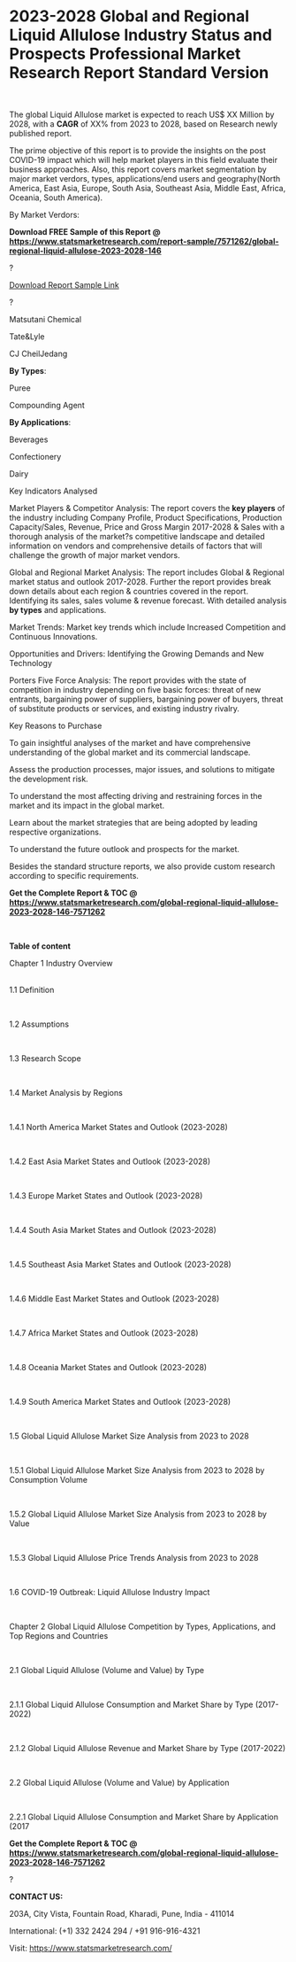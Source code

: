 <h1>2023-2028 Global and Regional Liquid Allulose Industry Status and Prospects Professional Market Research Report Standard Version</h1><br/><p>The global Liquid Allulose market is expected to reach US$ XX Million by 2028, with a <strong>CAGR</strong> of XX% from 2023 to 2028, based on Research newly published report.</p>
 
 
 
 <p>The prime objective of this report is to provide the insights on the post COVID-19 impact which will help market players in this field evaluate their business approaches. Also, this report covers market segmentation by major market verdors, types, applications/end users and geography(North America, East Asia, Europe, South Asia, Southeast Asia, Middle East, Africa, Oceania, South America).</p>
 
 
 
 <p>By Market Verdors:</p>
 
 
 
 <div><b>Download FREE Sample of this Report @ <a href="https://www.statsmarketresearch.com/download-free-sample/7571262/global-regional-liquid-allulose-2023-2028-146">https://www.statsmarketresearch.com/report-sample/7571262/global-regional-liquid-allulose-2023-2028-146</a></b></div>
 
 
 
 <p>? </p>
 
 
 
 <p><a href="https://www.statsmarketresearch.com/download-free-sample/7571262/global-regional-liquid-allulose-2023-2028-146">Download Report Sample Link</a></p>
 
 
 
 <p>? </p>
 
 
 
 <p>Matsutani Chemical</p>
 
 
 
 <p>Tate&Lyle</p>
 
 
 
 <p>CJ CheilJedang</p>
 
 
 
 <p><strong>By Types</strong>:</p>
 
 
 
 <p>Puree</p>
 
 
 
 <p>Compounding Agent</p>
 
 
 
 <p><strong><strong>By Applications</strong></strong>:</p>
 
 
 
 <p>Beverages</p>
 
 
 
 <p>Confectionery</p>
 
 
 
 <p>Dairy</p>
 
 
 
 <p>Key Indicators Analysed</p>
 
 
 
 <p>Market Players & Competitor Analysis: The report covers the <strong>key players</strong> of the industry including Company Profile, Product Specifications, Production Capacity/Sales, Revenue, Price and Gross Margin 2017-2028 & Sales with a thorough analysis of the market?s competitive landscape and detailed information on vendors and comprehensive details of factors that will challenge the growth of major market vendors.</p>
 
 
 
 <p>Global and Regional Market Analysis: The report includes Global & Regional market status and outlook 2017-2028. Further the report provides break down details about each region & countries covered in the report. Identifying its sales, sales volume & revenue forecast. With detailed analysis <strong>by types</strong> and applications.</p>
 
 
 
 <p>Market Trends: Market key trends which include Increased Competition and Continuous Innovations.</p>
 
 
 
 <p>Opportunities and Drivers: Identifying the Growing Demands and New Technology</p>
 
 
 
 <p>Porters Five Force Analysis: The report provides with the state of competition in industry depending on five basic forces: threat of new entrants, bargaining power of suppliers, bargaining power of buyers, threat of substitute products or services, and existing industry rivalry.</p>
 
 
 
 <p>Key Reasons to Purchase</p>
 
 
 
 <p>To gain insightful analyses of the market and have comprehensive understanding of the global market and its commercial landscape.</p>
 
 
 
 <p>Assess the production processes, major issues, and solutions to mitigate the development risk.</p>
 
 
 
 <p>To understand the most affecting driving and restraining forces in the market and its impact in the global market.</p>
 
 
 
 <p>Learn about the market strategies that are being adopted by leading respective organizations.</p>
 
 
 
 <p>To understand the future outlook and prospects for the market.</p>
 
 
 
 <p>Besides the standard structure reports, we also provide custom research according to specific requirements.</p>
 
 
 
 <div><b>Get the Complete Report & TOC @ <a href="https://www.statsmarketresearch.com/global-regional-liquid-allulose-2023-2028-146-7571262">https://www.statsmarketresearch.com/global-regional-liquid-allulose-2023-2028-146-7571262</a></b></div>
 
 
 
 <p><br />
 
 <b>Table of content</b></p>
 
 
 
 <p>Chapter 1 Industry Overview<br />
 
 <br />
 
 1.1 Definition<br />
 
 <br />
 
 1.2 Assumptions<br />
 
 <br />
 
 1.3 Research Scope<br />
 
 <br />
 
 1.4 Market Analysis by Regions<br />
 
 <br />
 
 1.4.1 North America Market States and Outlook (2023-2028)<br />
 
 <br />
 
 1.4.2 East Asia Market States and Outlook (2023-2028)<br />
 
 <br />
 
 1.4.3 Europe Market States and Outlook (2023-2028)<br />
 
 <br />
 
 1.4.4 South Asia Market States and Outlook (2023-2028)<br />
 
 <br />
 
 1.4.5 Southeast Asia Market States and Outlook (2023-2028)<br />
 
 <br />
 
 1.4.6 Middle East Market States and Outlook (2023-2028)<br />
 
 <br />
 
 1.4.7 Africa Market States and Outlook (2023-2028)<br />
 
 <br />
 
 1.4.8 Oceania Market States and Outlook (2023-2028)<br />
 
 <br />
 
 1.4.9 South America Market States and Outlook (2023-2028)<br />
 
 <br />
 
 1.5 Global Liquid Allulose Market Size Analysis from 2023 to 2028<br />
 
 <br />
 
 1.5.1 Global Liquid Allulose Market Size Analysis from 2023 to 2028 by Consumption Volume<br />
 
 <br />
 
 1.5.2 Global Liquid Allulose Market Size Analysis from 2023 to 2028 by Value<br />
 
 <br />
 
 1.5.3 Global Liquid Allulose Price Trends Analysis from 2023 to 2028<br />
 
 <br />
 
 1.6 COVID-19 Outbreak: Liquid Allulose Industry Impact<br />
 
 <br />
 
 Chapter 2 Global Liquid Allulose Competition by Types, Applications, and Top Regions and Countries<br />
 
 <br />
 
 2.1 Global Liquid Allulose (Volume and Value) by Type<br />
 
 <br />
 
 2.1.1 Global Liquid Allulose Consumption and Market Share by Type (2017-2022)<br />
 
 <br />
 
 2.1.2 Global Liquid Allulose Revenue and Market Share by Type (2017-2022)<br />
 
 <br />
 
 2.2 Global Liquid Allulose (Volume and Value) by Application<br />
 
 <br />
 
 2.2.1 Global Liquid Allulose Consumption and Market Share by Application (2017</p>
 
 
 
 <div><b>Get the Complete Report & TOC @ <a href="https://www.statsmarketresearch.com/global-regional-liquid-allulose-2023-2028-146-7571262">https://www.statsmarketresearch.com/global-regional-liquid-allulose-2023-2028-146-7571262</a></b></div>
 
 
 
 <p>? </p>
 
 
 
 <p><b>CONTACT US:</b><br />
 
 203A, City Vista, Fountain Road, Kharadi, Pune, India - 411014<br />
 
 International: (+1) 332 2424 294 / +91 916-916-4321<br />
 
 Visit: <a href="https://www.statsmarketresearch.com/">https://www.statsmarketresearch.com/</a></p>